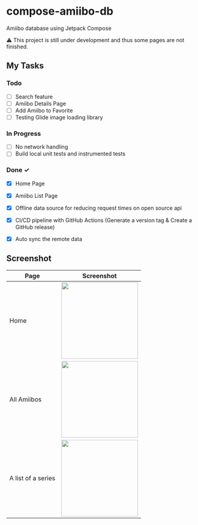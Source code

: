 # compose-amiibo-db
Amiibo database using Jetpack Compose

:warning: This project is still under development and thus some pages are not finished.

## My Tasks
### Todo

- [ ] Search feature
- [ ] Amiibo Details Page
- [ ] Add Amiibo to Favorite
- [ ] Testing Glide image loading library

### In Progress

- [ ] No network handling
- [ ] Build local unit tests and instrumented tests

### Done ✓

- [x] Home Page
- [x] Amiibo List Page
- [x] Offline data source for reducing request times on open source api 
- [x] CI/CD pipeline with GitHub Actions (Generate a version tag & Create a GitHub release)
- [x] Auto sync the remote data


## Screenshot
| Page  | Screenshot |
| ------------- | ------------- |
| Home  | <img src="https://user-images.githubusercontent.com/103634274/210013833-18eabf5b-6bde-47fa-bcda-57d31e21fbf4.png" width="200">  |
| All Amiibos | <img src="https://user-images.githubusercontent.com/103634274/210013838-df6fbf1f-ecdb-412c-a942-3580e8e071d0.png" width="200">  |
| A list of a series  | <img src="https://user-images.githubusercontent.com/103634274/210013841-aa9e7c12-1f85-444a-9108-4bda0ab8df0b.png" width="200">  |

